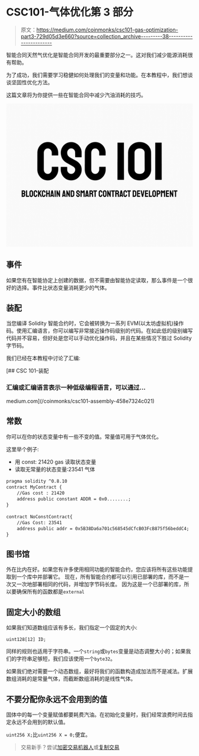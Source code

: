 # CSC101-气体优化第 3 部分

> 原文：<https://medium.com/coinmonks/csc101-gas-optimization-part3-729d05d3e660?source=collection_archive---------38----------------------->

智能合同天然气优化是智能合同开发的最重要部分之一。这对我们减少能源消耗很有帮助。

为了成功，我们需要学习稳健如何处理我们的变量和功能。在本教程中，我们想谈谈坚固性优化方法。

这篇文章将为你提供一些在智能合同中减少汽油消耗的技巧。

![](img/78db353f85d00a7149d8bc2b6bc3c9de.png)

## 事件

如果您有在智能协定上创建的数据，但不需要由智能协定读取，那么事件是一个很好的选择。事件比状态变量消耗更少的气体。

## 装配

当您编译 Solidity 智能合约时，它会被转换为一系列 EVM(以太坊虚拟机)操作码。使用汇编语言，你可以编写非常接近操作码级别的代码。在如此低的级别编写代码并不容易，但好处是您可以手动优化操作码，并且在某些情况下胜过 Solidity 字节码。

我们已经在本教程中讨论了汇编:

[](/coinmonks/csc101-assembly-458e7324c021) [## CSC 101-装配

### 汇编或汇编语言表示一种低级编程语言，可以通过…

medium.com](/coinmonks/csc101-assembly-458e7324c021) 

## 常数

你可以在你的状态变量中有一些不变的值。常量值可用于气体优化。

这里举个例子:

*   用 const: 21420 gas 读取状态变量
*   读取无常量的状态变量:23541 气体

```
pragma solidity ^0.8.10
contract MyContract {
    //Gas cost : 21420 
    address public constant ADDR = 0x0........;
}

contract NoConstContract{
    //Gas Cost: 23541
    address public addr = 0x5B38Da6a701c568545dCfcB03FcB875f56beddC4;
}
```

## 图书馆

外在比内在好。如果您有许多使用相同功能的智能合约，您应该将所有这些功能提取到一个库中并部署它。
现在，所有智能合约都可以引用已部署的库，而不是一次又一次地部署相同的代码，并增加字节码长度。
因为这是一个已部署的库，所以要确保所有的函数都是`external`

## 固定大小的数组

如果我们知道数组应该有多长，我们指定一个固定的大小:

```
uint128[12] ID;
```

同样的规则也适用于字符串。一个`string`或`bytes`变量是动态调整大小的；如果我们的字符串足够短，我们应该使用一个`byte32`。

如果我们绝对需要一个动态数组，最好将我们的函数构造成加法而不是减法。扩展数组消耗的是常量气体，而截断数组消耗的是线性气体。

## 不要分配你永远不会用到的值

固体中的每一个变量赋值都要耗费汽油。在初始化变量时，我们经常浪费时间去指定永远不会用到的默认值。

`uint256 X;`比`uint256 X = 0;`便宜。

> 交易新手？尝试[加密交易机器人](/coinmonks/crypto-trading-bot-c2ffce8acb2a)或[复制交易](/coinmonks/top-10-crypto-copy-trading-platforms-for-beginners-d0c37c7d698c)